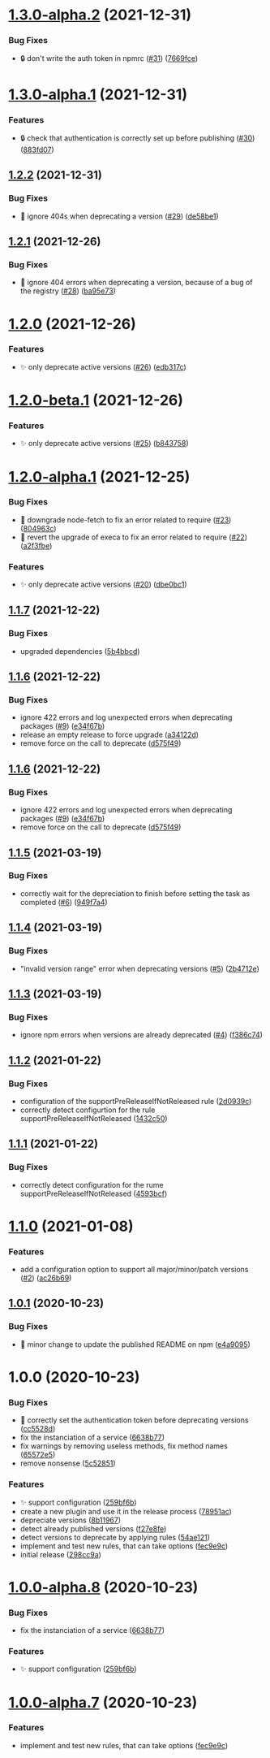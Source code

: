 # [1.3.0-alpha.2](https://github.com/ghusse/semantic-release-npm-deprecate-old-versions/compare/v1.3.0-alpha.1...v1.3.0-alpha.2) (2021-12-31)


### Bug Fixes

* :lock: don't write the auth token in npmrc ([#31](https://github.com/ghusse/semantic-release-npm-deprecate-old-versions/issues/31)) ([7669fce](https://github.com/ghusse/semantic-release-npm-deprecate-old-versions/commit/7669fce5aee784788ddd480151af63519902fd8b))

# [1.3.0-alpha.1](https://github.com/ghusse/semantic-release-npm-deprecate-old-versions/compare/v1.2.2...v1.3.0-alpha.1) (2021-12-31)


### Features

* :lock: check that authentication is correctly set up before publishing ([#30](https://github.com/ghusse/semantic-release-npm-deprecate-old-versions/issues/30)) ([883fd07](https://github.com/ghusse/semantic-release-npm-deprecate-old-versions/commit/883fd0730249ddc87687b0dff3a073d0e96aef91))

## [1.2.2](https://github.com/ghusse/semantic-release-npm-deprecate-old-versions/compare/v1.2.1...v1.2.2) (2021-12-31)


### Bug Fixes

* :bug: ignore 404s when deprecating a version ([#29](https://github.com/ghusse/semantic-release-npm-deprecate-old-versions/issues/29)) ([de58be1](https://github.com/ghusse/semantic-release-npm-deprecate-old-versions/commit/de58be19ecc41d9a2fd7a5df75e6766a1712e722))

## [1.2.1](https://github.com/ghusse/semantic-release-npm-deprecate-old-versions/compare/v1.2.0...v1.2.1) (2021-12-26)


### Bug Fixes

* :bug: ignore 404 errors when deprecating a version, because of a bug of the registry ([#28](https://github.com/ghusse/semantic-release-npm-deprecate-old-versions/issues/28)) ([ba95e73](https://github.com/ghusse/semantic-release-npm-deprecate-old-versions/commit/ba95e736c5603922aab7e922f3671256b9817bb9))

# [1.2.0](https://github.com/ghusse/semantic-release-npm-deprecate-old-versions/compare/v1.1.7...v1.2.0) (2021-12-26)


### Features

* ✨ only deprecate active versions ([#26](https://github.com/ghusse/semantic-release-npm-deprecate-old-versions/issues/26)) ([edb317c](https://github.com/ghusse/semantic-release-npm-deprecate-old-versions/commit/edb317c8ccfc7e196185b241086c3f8297686f94))

# [1.2.0-beta.1](https://github.com/ghusse/semantic-release-npm-deprecate-old-versions/compare/v1.1.7...v1.2.0-beta.1) (2021-12-26)


### Features

* ✨ only deprecate active versions ([#25](https://github.com/ghusse/semantic-release-npm-deprecate-old-versions/issues/25)) ([b843758](https://github.com/ghusse/semantic-release-npm-deprecate-old-versions/commit/b8437588a9c25914b540182245943f79c8a20457))

# [1.2.0-alpha.1](https://github.com/ghusse/semantic-release-npm-deprecate-old-versions/compare/v1.1.7...v1.2.0-alpha.1) (2021-12-25)


### Bug Fixes

* :bug: downgrade node-fetch to fix an error related to require ([#23](https://github.com/ghusse/semantic-release-npm-deprecate-old-versions/issues/23)) ([804963c](https://github.com/ghusse/semantic-release-npm-deprecate-old-versions/commit/804963c4d0e00d4d323c27ec80459291fd845874))
* :bug: revert the upgrade of execa to fix an error related to require ([#22](https://github.com/ghusse/semantic-release-npm-deprecate-old-versions/issues/22)) ([a2f3fbe](https://github.com/ghusse/semantic-release-npm-deprecate-old-versions/commit/a2f3fbe894f148bcde8cfb9e7f942b52a7cac80c))


### Features

* :sparkles: only deprecate active versions ([#20](https://github.com/ghusse/semantic-release-npm-deprecate-old-versions/issues/20)) ([dbe0bc1](https://github.com/ghusse/semantic-release-npm-deprecate-old-versions/commit/dbe0bc1cc5c7d17c5ee2b858d1be86feec2d5347))

## [1.1.7](https://github.com/ghusse/semantic-release-npm-deprecate-old-versions/compare/v1.1.6...v1.1.7) (2021-12-22)


### Bug Fixes

* upgraded dependencies ([5b4bbcd](https://github.com/ghusse/semantic-release-npm-deprecate-old-versions/commit/5b4bbcd6459a391f1ff0b8ddfa4e047915565986))

## [1.1.6](https://github.com/ghusse/semantic-release-npm-deprecate-old-versions/compare/v1.1.5...v1.1.6) (2021-12-22)


### Bug Fixes

* ignore 422 errors and log unexpected errors when deprecating packages ([#9](https://github.com/ghusse/semantic-release-npm-deprecate-old-versions/issues/9)) ([e34f67b](https://github.com/ghusse/semantic-release-npm-deprecate-old-versions/commit/e34f67b5bcf7ed0d60df3657dc876cd25ad27a8f))
* release an empty release to force upgrade ([a34122d](https://github.com/ghusse/semantic-release-npm-deprecate-old-versions/commit/a34122d0e38d5495f3d7ff44c94c8e82dcaa14ba))
* remove force on the call to deprecate ([d575f49](https://github.com/ghusse/semantic-release-npm-deprecate-old-versions/commit/d575f49f56871773c936ca0f037f6451cb2f99c6))

## [1.1.6](https://github.com/ghusse/semantic-release-npm-deprecate-old-versions/compare/v1.1.5...v1.1.6) (2021-12-22)


### Bug Fixes

* ignore 422 errors and log unexpected errors when deprecating packages ([#9](https://github.com/ghusse/semantic-release-npm-deprecate-old-versions/issues/9)) ([e34f67b](https://github.com/ghusse/semantic-release-npm-deprecate-old-versions/commit/e34f67b5bcf7ed0d60df3657dc876cd25ad27a8f))
* remove force on the call to deprecate ([d575f49](https://github.com/ghusse/semantic-release-npm-deprecate-old-versions/commit/d575f49f56871773c936ca0f037f6451cb2f99c6))

## [1.1.5](https://github.com/ghusse/semantic-release-npm-deprecate-old-versions/compare/v1.1.4...v1.1.5) (2021-03-19)


### Bug Fixes

* correctly wait for the depreciation to finish before setting the task as completed ([#6](https://github.com/ghusse/semantic-release-npm-deprecate-old-versions/issues/6)) ([949f7a4](https://github.com/ghusse/semantic-release-npm-deprecate-old-versions/commit/949f7a49c16b231b1cf6b1c681cae6dfbd27b3f4))

## [1.1.4](https://github.com/ghusse/semantic-release-npm-deprecate-old-versions/compare/v1.1.3...v1.1.4) (2021-03-19)


### Bug Fixes

* "invalid version range" error when deprecating versions ([#5](https://github.com/ghusse/semantic-release-npm-deprecate-old-versions/issues/5)) ([2b4712e](https://github.com/ghusse/semantic-release-npm-deprecate-old-versions/commit/2b4712e1cf267c014f9a2f16360294360a342d44))

## [1.1.3](https://github.com/ghusse/semantic-release-npm-deprecate-old-versions/compare/v1.1.2...v1.1.3) (2021-03-19)


### Bug Fixes

* ignore npm errors when versions are already deprecated ([#4](https://github.com/ghusse/semantic-release-npm-deprecate-old-versions/issues/4)) ([f386c74](https://github.com/ghusse/semantic-release-npm-deprecate-old-versions/commit/f386c74471260879b43e1d65ed373cf975657c23))

## [1.1.2](https://github.com/ghusse/semantic-release-npm-deprecate-old-versions/compare/v1.1.1...v1.1.2) (2021-01-22)


### Bug Fixes

* configuration of the supportPreReleaseIfNotReleased rule ([2d0939c](https://github.com/ghusse/semantic-release-npm-deprecate-old-versions/commit/2d0939c602675ec5521855489eba05b33d4725b7))
* correctly detect configurtion for the rule supportPreReleaseIfNotReleased ([1432c50](https://github.com/ghusse/semantic-release-npm-deprecate-old-versions/commit/1432c50bc1e08c89848a40d6c4be460b4ffb1d5b))

## [1.1.1](https://github.com/ghusse/semantic-release-npm-deprecate-old-versions/compare/v1.1.0...v1.1.1) (2021-01-22)


### Bug Fixes

* correctly detect configuration for the rume supportPreReleaseIfNotReleased ([4593bcf](https://github.com/ghusse/semantic-release-npm-deprecate-old-versions/commit/4593bcf3351b5c690a8e8b1e73a08d36f6adad9a))

# [1.1.0](https://github.com/ghusse/semantic-release-npm-deprecate-old-versions/compare/v1.0.1...v1.1.0) (2021-01-08)


### Features

* add a configuration option to support all major/minor/patch versions ([#2](https://github.com/ghusse/semantic-release-npm-deprecate-old-versions/issues/2)) ([ac26b69](https://github.com/ghusse/semantic-release-npm-deprecate-old-versions/commit/ac26b697967c055a61cb697394855154323e4b11))

## [1.0.1](https://github.com/ghusse/semantic-release-npm-deprecate-old-versions/compare/v1.0.0...v1.0.1) (2020-10-23)


### Bug Fixes

* :memo: minor change to update the published README on npm ([e4a9095](https://github.com/ghusse/semantic-release-npm-deprecate-old-versions/commit/e4a9095d3054e2db1623cce2688b7924a8efb31c))

# 1.0.0 (2020-10-23)


### Bug Fixes

* :bug: correctly set the authentication token before deprecating versions ([cc5528d](https://github.com/ghusse/semantic-release-npm-deprecate-old-versions/commit/cc5528d394ee53bd2965c59e943696f8cd894851))
* fix the instanciation of a service ([6638b77](https://github.com/ghusse/semantic-release-npm-deprecate-old-versions/commit/6638b7775e6db4aece0c5564667a0b737e04094a))
* fix warnings by removing useless methods, fix method names ([65572e5](https://github.com/ghusse/semantic-release-npm-deprecate-old-versions/commit/65572e55708d31519754a1f4335675f16a8fc39f))
* remove nonsense ([5c52851](https://github.com/ghusse/semantic-release-npm-deprecate-old-versions/commit/5c52851c9750b2559e55e11f62b50c5048c3efb9))


### Features

* :sparkles: support configuration ([259bf6b](https://github.com/ghusse/semantic-release-npm-deprecate-old-versions/commit/259bf6bcff490720e1f2cd0d6c915567f300e5fe))
* create a new plugin and use it in the release process ([78951ac](https://github.com/ghusse/semantic-release-npm-deprecate-old-versions/commit/78951ac720d36c01e0764b9c16861514242c1166))
* depreciate versions ([8b11967](https://github.com/ghusse/semantic-release-npm-deprecate-old-versions/commit/8b1196745cac94884b85bf898dd1878c5b8ad882))
* detect already published versions ([f27e8fe](https://github.com/ghusse/semantic-release-npm-deprecate-old-versions/commit/f27e8fea3272b3cccbba58288aa266574b39432c))
* detect versions to deprecate by applying rules ([54ae121](https://github.com/ghusse/semantic-release-npm-deprecate-old-versions/commit/54ae121af99754ae8cf6b2573f323391b53c9b4b))
* implement and test new rules, that can take options ([fec9e9c](https://github.com/ghusse/semantic-release-npm-deprecate-old-versions/commit/fec9e9c4a9452ffb0fb44e35395c93a68384bfd2))
* initial release ([298cc9a](https://github.com/ghusse/semantic-release-npm-deprecate-old-versions/commit/298cc9a34d805b15be07bc85f9e55048dab0efdc))

# [1.0.0-alpha.8](https://github.com/ghusse/semantic-release-npm-deprecate-old-versions/compare/v1.0.0-alpha.7...v1.0.0-alpha.8) (2020-10-23)


### Bug Fixes

* fix the instanciation of a service ([6638b77](https://github.com/ghusse/semantic-release-npm-deprecate-old-versions/commit/6638b7775e6db4aece0c5564667a0b737e04094a))


### Features

* :sparkles: support configuration ([259bf6b](https://github.com/ghusse/semantic-release-npm-deprecate-old-versions/commit/259bf6bcff490720e1f2cd0d6c915567f300e5fe))

# [1.0.0-alpha.7](https://github.com/ghusse/semantic-release-npm-deprecate-old-versions/compare/v1.0.0-alpha.6...v1.0.0-alpha.7) (2020-10-23)


### Features

* implement and test new rules, that can take options ([fec9e9c](https://github.com/ghusse/semantic-release-npm-deprecate-old-versions/commit/fec9e9c4a9452ffb0fb44e35395c93a68384bfd2))

